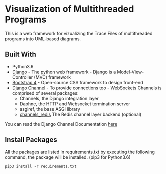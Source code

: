 # Visualization of Multithreaded Programs

This is a web framework for vizualizing the Trace Files of multithreaded programs into UML-based diagrams.


## Built With

* Python3.6
* [Django](https://www.djangoproject.com/) - The python web framework - Django is a Model-View-Controller (MVC) framework
* [Bootstrap 4](https://getbootstrap.com/) - Open-source CSS framework to design front-end
* [Django Channel](https://channels.readthedocs.io/en/latest/introduction.html) - To provide connections too - WebSockets
Channels is comprised of several packages:
	* Channels, the Django integration layer
	* Daphne, the HTTP and Websocket termination server
	* asgiref, the base ASGI library
	* [channels_redis](https://redis.io/topics/introduction) The Redis channel layer backend (optional)

You can read the Django Channel Documentation [here](https://buildmedia.readthedocs.org/media/pdf/channels/latest/channels.pdf)


## Install Packages
All the packages are listed in requirements.txt by executing the following command, the package will be installed. (pip3 for Python3.6)

```
pip3 install -r requirements.txt 
```
